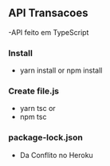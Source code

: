 ## API Transacoes

-API feito em TypeScript

### Install
- yarn install or npm install

### Create file.js
- yarn tsc 
or
- npm tsc 

### package-lock.json
- Da Conflito no Heroku